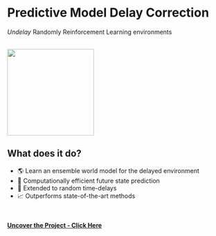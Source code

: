 #  Predictive Model Delay Correction
*Undelay* Randomly Reinforcement Learning environments

<br>
<img src="https://camo.githubusercontent.com/32ecd225e2ae44fb1ee220c215a46c0d0dd447a0d60a0cd0eb916025e754e106/68747470733a2f2f692e696d6775722e636f6d2f306130665635642e706e67" height="200">
<br>

## What does it do?

* 🌎 Learn an ensemble world model for the delayed environment
* 🔂 Computationally efficient future state prediction
* 🦾 Extended to random time-delays
* 📈 Outperforms state-of-the-art methods
<br>

**[<i class="fa-solid fa-up-right-from-square"></i> Uncover the Project - Click Here](https://github.com/cav-research-lab/predictive-model-delay-correction?tab=readme-ov-file)**
